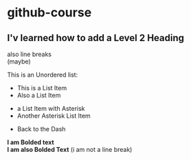 # github-course

## I'v learned how to add a Level 2 Heading

also line breaks  
(maybe)

This is an Unordered list:
- This is a List Item
- Also a List Item
* a List Item with Asterisk
* Another Asterisk List Item
- Back to the Dash

**I am Bolded text**  
__I am also Bolded Text__
(i am not a line break)
